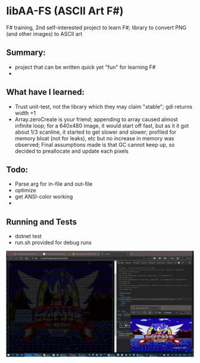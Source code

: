 
# libAA-FS (ASCII Art F#)
F# training, 2nd self-interested project to learn F#; library to convert PNG (and other images) to ASCII art

## Summary:
* project that can be written quick yet "fun" for learning F#
*

## What have I learned:
* Trust unit-test, not the library which they may claim "stable"; gdi returns width +1
* Array.zeroCreate is your friend; appending to array caused almost infinite loop; for a 640x480 image, it would start off fast, but as it it got about 1/3 scanline, it started to get slower and slower; profiled for memory bloat (not for leaks), etc but no increase in memory was observed; Final assumptions made is that GC cannot keep up, so decided to preallocate and update each pixels 

## Todo:
* Parse arg for in-file and out-file
* optimize
* get ANSI-color working
* 

## Running and Tests
* dotnet test
* run.sh provided for debug runs


![Screenshot](Screenshot.png)
